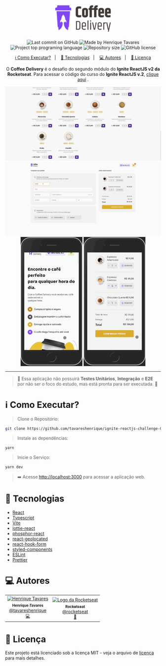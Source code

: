 <h1 align="center">
   <img src="https://raw.githubusercontent.com/tavareshenrique/ignite-reactjs-challenge-02-coffee-delivery/495cc5aa91e78c394a507eb389ca72fb389fb499/src/assets/img/logo.svg" alt="Coffee Delivery" width="180"/>
</h1>

<p align="center">
  <img alt="Last commit on GitHub" src="https://img.shields.io/github/last-commit/tavareshenrique/ignite-reactjs-v2?color=5e60ce">
  <img alt="Made by Henrique Tavares" src="https://img.shields.io/badge/made%20by-Henrique Tavares-%20?color=5e60ce">
  <img alt="Project top programing language" src="https://img.shields.io/github/languages/top/tavareshenrique/ignite-reactjs-v2?color=5e60ce">
  <img alt="Repository size" src="https://img.shields.io/github/repo-size/tavareshenrique/ignite-reactjs-v2?color=5e60ce">
  <img alt="GitHub license" src="https://img.shields.io/github/license/tavareshenrique/ignite-reactjs-v2?color=5e60ce">
</p>

<p align="center">
  <a href="#information_source-como-executar">ℹ️ Como Executar?</a>&nbsp;&nbsp;&nbsp;|&nbsp;&nbsp;&nbsp;
  <a href="#rocket-tecnologias">🚀 Tecnologias</a>&nbsp;&nbsp;&nbsp;|&nbsp;&nbsp;&nbsp;
  <a href="#computer-autores">💻 Autores</a>&nbsp;&nbsp;&nbsp;|&nbsp;&nbsp;&nbsp;
  <a href="#memo-licença">📝 Licença</a>
</p>

<p align="center">
  O <b>Coffee Delivery</b> é o desafio do segundo módulo do <b>Ignite ReactJS v2 da Rocketseat</b>. Para acessar o código do curso do <b>Ignite ReactJS v.2</b>, <a href="https://github.com/tavareshenrique/ignite-reactjs-v2">clique aqui</a> .
</p>

<p align="center">
    <img alt="Mobile 1" src="https://raw.githubusercontent.com/tavareshenrique/ignite-reactjs-challenge-02-coffee-delivery/main/src/assets/preview/Coffee1.gif" width="800px" />
    <img alt="Mobile 2" src="https://raw.githubusercontent.com/tavareshenrique/ignite-reactjs-challenge-02-coffee-delivery/main/src/assets/preview/Coffee2.gif" width="800px" />
    <img alt="Mobile 3" src="https://raw.githubusercontent.com/tavareshenrique/ignite-reactjs-challenge-02-coffee-delivery/main/src/assets/preview/Coffee-Mobile-1.gif" width="200px" />
    <img alt="Mobile 4" src="https://raw.githubusercontent.com/tavareshenrique/ignite-reactjs-challenge-02-coffee-delivery/main/src/assets/preview/Coffee-Mobile-2.gif" width="200px" />
</p>

---

> 🧪 Essa aplicação não possuirá **Testes Unitários**, **Integração** e **E2E** por não ser o foco do estudo, mas está pronta para ser executada. 🧪

# :information_source: Como Executar?

> Clone o Repositório:

```bash
git clone https://github.com/tavareshenrique/ignite-reactjs-challenge-02-coffee-delivery.git
```

> Instale as dependências:

```bash
yarn
```

> Inicie o Serviço:

```bash
yarn dev
```

> ➡️ Acesse [http://localhost:3000](http://localhost:3000) para acessar a aplicação web.


# :rocket: Tecnologias

- [React](https://reactjs.org/)
- [Typescript](https://www.typescriptlang.org/)
- [Vite](https://vitejs.dev/)
- [lottie-react](https://lottiereact.com/)
- [phosphor-react](https://phosphoricons.com/)
- [react-geolocated](https://no23reason.github.io/react-geolocated/)
- [react-hook-form](https://react-hook-form.com/)
- [styled-components](https://styled-components.com/)
- [ESLint](https://eslint.org/)
- [Prettier](https://prettier.io/)


# :computer: Autores

<table>
  <tr>
    <td align="center">
      <a href="http://github.com/tavareshenrique/">
        <img src="https://avatars1.githubusercontent.com/u/27022914?v=4" width="100px;" alt="Henrique Tavares"/>
        <br />
        <sub>
          <b>Henrique Tavares</b>
        </sub>
       </a>
       <br />
       <a href="https://www.linkedin.com/in/tavareshenrique/" title="Linkedin">@tavareshenrique</a>
       <br />
       <a href="https://github.com/tavareshenrique/go-barber-web-ts/commits?author=tavareshenrique" title="Code">💻</a>
    </td>
    <td align="center">
      <a href="http://github.com/rocketseat/">
        <img src="https://avatars.githubusercontent.com/u/28929274?s=200&v=4" width="100px;" alt="Logo da Rocketseat"/>
        <br />
        <sub>
          <b>Rocketseat</b>
        </sub>
       </a>
       <br />
       <a href="http://github.com/rocketseat/" title="Linkedin">@rocketseat</a>
       <br />
       <a href="https://github.com/tavareshenrique/go-barber-web-ts/commits?author=tavareshenrique" title="Education Platform">🚀</a>
    </td>
  </tr>
</table>

# :memo: Licença

Este projeto está licenciado sob a licença MIT - veja o arquivo de [licença](./LICENSE) para mais detalhes.
